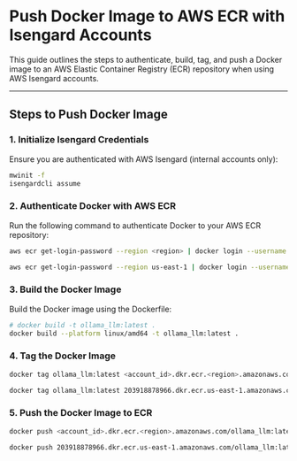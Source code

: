 # Push Docker Image to AWS ECR with Isengard Accounts

This guide outlines the steps to authenticate, build, tag, and push a Docker image to an AWS Elastic Container Registry (ECR) repository when using AWS Isengard accounts.

---

## Steps to Push Docker Image

### 1. Initialize Isengard Credentials

Ensure you are authenticated with AWS Isengard (internal accounts only):

```bash
mwinit -f
isengardcli assume
```

### 2. Authenticate Docker with AWS ECR

Run the following command to authenticate Docker to your AWS ECR repository:

```bash
aws ecr get-login-password --region <region> | docker login --username AWS --password-stdin <account_id>.dkr.ecr.<region>.amazonaws.com
```

```bash
aws ecr get-login-password --region us-east-1 | docker login --username AWS --password-stdin 203918878966.dkr.ecr.us-east-1.amazonaws.com
```

### 3. Build the Docker Image

Build the Docker image using the Dockerfile:

```bash
# docker build -t ollama_llm:latest .
docker build --platform linux/amd64 -t ollama_llm:latest .
```

### 4. Tag the Docker Image

```bash
docker tag ollama_llm:latest <account_id>.dkr.ecr.<region>.amazonaws.com/ollama_llm:latest
```

```bash
docker tag ollama_llm:latest 203918878966.dkr.ecr.us-east-1.amazonaws.com/ollama_llm:latest
```

### 5. Push the Docker Image to ECR

```bash
docker push <account_id>.dkr.ecr.<region>.amazonaws.com/ollama_llm:latest
```

```bash
docker push 203918878966.dkr.ecr.us-east-1.amazonaws.com/ollama_llm:latest
```
